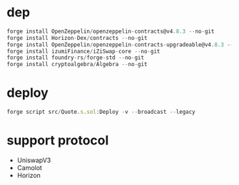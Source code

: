 # dep
```js
forge install OpenZeppelin/openzeppelin-contracts@v4.8.3 --no-git
forge install Horizon-Dex/contracts --no-git
forge install OpenZeppelin/openzeppelin-contracts-upgradeable@v4.8.3 --no-git
forge install izumiFinance/iZiSwap-core --no-git
forge install foundry-rs/forge-std --no-git
forge install cryptoalgebra/Algebra --no-git
```

# deploy
```js
forge script src/Quote.s.sol:Deploy -v --broadcast --legacy
```

# support protocol
- UniswapV3
- Camolot
- Horizon